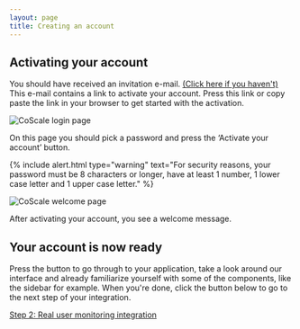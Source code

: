 ```yaml
---
layout: page
title: Creating an account
---
```

## Activating your account
You should have received an invitation e-mail. <a href="http://www.coscale.com/free-trial" target="_blank">(Click here if you haven't)</a> This e-mail contains a link to activate your account. Press this link or copy paste the link in your browser to get started with the activation.

<p class="text-center"><img src="{{ site.baseurl }}/gfx/getting-started/install-create-account/login.png" alt="CoScale login page" /></p>

On this page you should pick a password and press the ‘Activate your account’ button.

{% include alert.html type="warning" text="For security reasons, your password must be 8 characters or longer, have at least 1 number, 1 lower case letter and 1 upper case letter." %}

<p class="text-center"><img src="{{ site.baseurl }}/gfx/getting-started/install-create-account/welcome_page.png" alt="CoScale welcome page" /></p>

After activating your account, you see a welcome message.

## Your account is now ready
Press the button to go through to your application, take a look around our interface and already familiarize yourself with some of the components, like the sidebar for example. When you're done, click the button below to go to the next step of your integration.

<a href="{{ site.baseurl }}/getting-started/install-rum.html" class="btn btn-primary btn-lg btn-block spacing-top">Step 2: Real user monitoring integration </a>

